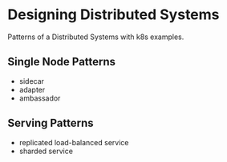 # Designing Distributed Systems

Patterns of a Distributed Systems with k8s examples.

## Single Node Patterns

* sidecar
* adapter
* ambassador

## Serving Patterns

* replicated load-balanced service
* sharded service